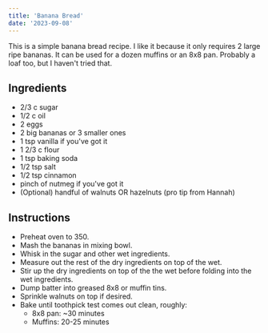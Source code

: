 ```yaml
---
title: 'Banana Bread'
date: '2023-09-08'
---
```


This is a simple banana bread recipe. I like it because it only requires 2 large ripe bananas. It can be used for a dozen muffins or an 8x8 pan. Probably a loaf too, but I haven't tried that.

## Ingredients
- 2/3 c sugar
- 1/2 c oil
- 2 eggs
- 2 big bananas or 3 smaller ones
- 1 tsp vanilla if you've got it
- 1 2/3 c flour
- 1 tsp baking soda
- 1/2 tsp salt
- 1/2 tsp cinnamon
- pinch of nutmeg if you've got it
- (Optional) handful of walnuts OR hazelnuts (pro tip from Hannah)

## Instructions
- Preheat oven to 350.
- Mash the bananas in mixing bowl.
- Whisk in the sugar and other wet ingredients.
- Measure out the rest of the dry ingredients on top of the wet.
- Stir up the dry ingredients on top of the the wet before folding into the wet ingredients.
- Dump batter into greased 8x8 or muffin tins.
- Sprinkle walnuts on top if desired.
- Bake until toothpick test comes out clean, roughly:
  - 8x8 pan: ~30 minutes
  - Muffins: 20-25 minutes
